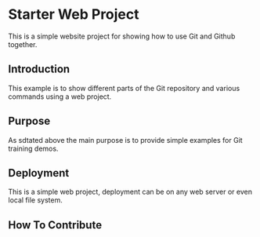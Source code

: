 # Starter Web Project

This is a simple website project for
showing how to use Git and Github together.

## Introduction

This example is to show different parts
of the Git repository and various commands
using a web project.

## Purpose

As sdtated above the main purpose is to
provide simple examples for Git training
demos.

## Deployment

This is a simple web project, deployment
can be on any web server or even local
file system. 

## How To Contribute